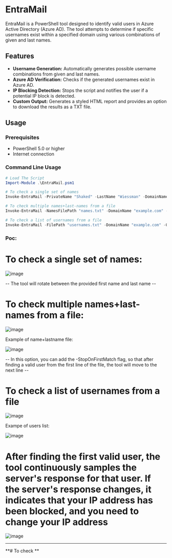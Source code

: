 # EntraMail

EntraMail is a PowerShell tool designed to identify valid users in Azure Active Directory (Azure AD). The tool attempts to determine if specific usernames exist within a specified domain using various combinations of given and last names.

## Features

- **Username Generation:** Automatically generates possible username combinations from given and last names.
- **Azure AD Verification:** Checks if the generated usernames exist in Azure AD.
- **IP Blocking Detection:** Stops the script and notifies the user if a potential IP block is detected.
- **Custom Output:** Generates a styled HTML report and provides an option to download the results as a TXT file.

## Usage

### Prerequisites

- PowerShell 5.0 or higher
- Internet connection

### Command Line Usage

```powershell
# Load The Script
Import-Module .\EntraMail.psm1

# To check a single set of names
Invoke-EntraMail -PrivateName "Shaked" -LastName "Wiessman" -DomainName "example.com" -OutputFilePath "results.html"

# To check multiple names+last-names from a file
Invoke-EntraMail -NamesFilePath "names.txt" -DomainName "example.com" -OutputFilePath "results.html"

# To check a list of usernames from a file
Invoke-EntraMail -FilePath "usernames.txt" -DomainName "example.com" -OutputFilePath "results.html"
```

### Poc:
# To check a single set of names:
![image](https://github.com/user-attachments/assets/72c3196b-6161-456a-b405-2112ad346336)

-- The tool will rotate between the provided first name and last name --

# To check multiple names+last-names from a file:

![image](https://github.com/user-attachments/assets/7ff71ac6-9632-499d-9900-e25027c1bad3)

Example of name+lastname file:

![image](https://github.com/user-attachments/assets/eee92276-ea42-4747-8840-b035759f6bb8)

-- In this option, you can add the -StopOnFirstMatch flag, so that after finding a valid user from the first line of the file, the tool will move to the next line --


# To check a list of usernames from a file

![image](https://github.com/user-attachments/assets/24639f6c-84bf-418e-b52d-3ca338cb43ba)

Exampe of users list:

![image](https://github.com/user-attachments/assets/39390d8f-4187-47d0-9f47-a3b15196f6ca)


# After finding the first valid user, the tool continuously samples the server's response for that user. If the server's response changes, it indicates that your IP address has been blocked, and you need to change your IP address

![image](https://github.com/user-attachments/assets/c26482fd-924e-4839-9528-87b3c72e47aa)


-------------------
**# To check **





